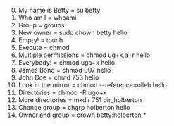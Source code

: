 0. My name is Betty = su betty
1. Who am I = whoami
2. Group = groups
3. New owner = sudo chown betty hello
4. Empty! = touch
5. Execute  =  chmod
6. Multiple permissions = chmod ug+x,a+r hello
7. Everybody! = chmod uga+x hello
8. James Bond  = chmod 007 hello 
9. John Doe = chmd 753 hello 
10. Look in the mirror =  chmod --reference=olleh hello
11. Directories = chmod -R ugo+x
12. More directories = mkdir 751 dir_holberton
13. Change group = chgrp holberton hello
14. Owner and group = crown betty:holberton *